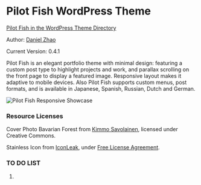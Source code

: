 Pilot Fish WordPress Theme
==========================

[Pilot Fish in the WordPress Theme Directory](http://wordpress.org/extend/themes/pilot-fish)

Author: [Daniel Zhao](http://danielatwork.com)

Current Version: 0.4.1

Pilot Fish is an elegant portfolio theme with minimal design: featuring a custom post type to highlight projects and work, and parallax scrolling on the front page to display a featured image. Responsive layout makes it adaptive to mobile devices. Also Pilot Fish supports custom menus, post formats, and is available in Japanese, Spanish, Russian, Dutch and German.

![Pilot Fish Responsive Showcase](http://danielatwork.com/folio/wp-content/uploads/2012/07/pilot-fish-responsive-showcase-presentation-1024x635.png)

### Resource Licenses

Cover Photo Bavarian Forest from [Kimmo Savolainen](http://www.ks-image.com/), licensed under Creative Commons.

Stainless Icon from [IconLeak](http://iconleak.com/works/free-app-icons/), under [Free License Agreement](http://iconleak.com/free-license-agreement/).


### TO DO LIST

1.